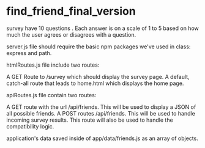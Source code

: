 # find_friend_final_version


 survey  have 10 questions . Each answer is on a scale of 1 to 5 based on how much the user agrees or disagrees with a question.

 server.js file should require the basic npm packages we've used in class: express and path.

 htmlRoutes.js file  include two routes:

A GET Route to /survey which should display the survey page.
A default, catch-all route that leads to home.html which displays the home page.

 apiRoutes.js file contain two routes:

A GET route with the url /api/friends. This will be used to display a JSON of all possible friends.
A POST routes /api/friends. This will be used to handle incoming survey results. This route will also be used to handle the compatibility logic.

 application's data saved inside of app/data/friends.js as an array of objects.